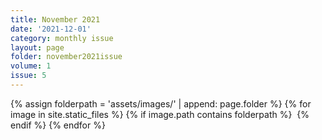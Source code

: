 ```yaml
---
title: November 2021
date: '2021-12-01'
category: monthly issue
layout: page
folder: november2021issue
volume: 1
issue: 5
---
```


<html>
{% assign folderpath = 'assets/images/' | append: page.folder %}
{% for image in site.static_files %}
{% if image.path contains folderpath %}
    <img src="{{ image.path }}" alt="">
{% endif %}
{% endfor %}

</html>
